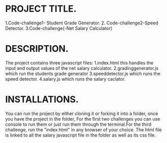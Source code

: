 # PROJECT TITLE.

1.Code-challenge1- Student Grade Generator. 2. Code-challenge2-Speed Detector. 3.Code-challenge(-Net Salary Calculator)

# DESCRIPTION.

The project contains three javascript files: 1.index.html this handles the input and output values of the net salary calculator. 2.gradinggenerator.js which run the students grade generator 3.speeddetector.js which runs the speed detector. 4.salary.js which runs the salary caclator.

# INSTALLATIONS.

You can run the project by either cloning it or forking it into a folder, once you have the project in the folder, For the first two challenges you can use console to run them or just run them through the terminal.For the third challenge, run the "index.html" in any browser of your choice. The html file is linked to all the salary javascript file in the folder as well as its css file.



 

